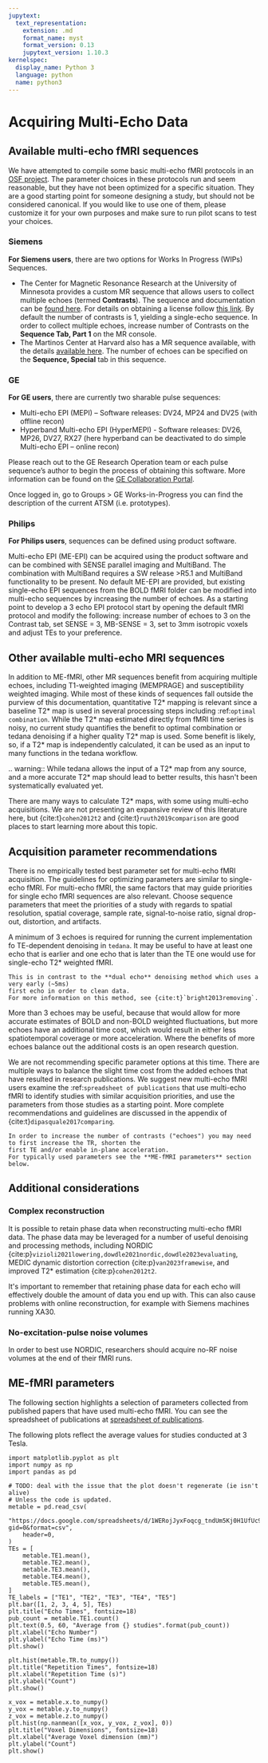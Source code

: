 ```yaml
---
jupytext:
  text_representation:
    extension: .md
    format_name: myst
    format_version: 0.13
    jupytext_version: 1.10.3
kernelspec:
  display_name: Python 3
  language: python
  name: python3
---
```


# Acquiring Multi-Echo Data

## Available multi-echo fMRI sequences

We have attempted to compile some basic multi-echo fMRI protocols in an [OSF project](https://osf.io/ebkrp/).
The parameter choices in these protocols run and seem reasonable,
but they have not been optimized for a specific situation.
They are a good starting point for someone designing a study,
but should not be considered canonical.
If you would like to use one of them, please customize it for your own purposes
and make sure to run pilot scans to test your choices.

### Siemens

**For Siemens users**, there are two options for Works In Progress (WIPs) Sequences.

- The Center for Magnetic Resonance Research at the University of Minnesota
  provides a custom MR sequence that allows users to collect multiple echoes
  (termed **Contrasts**).
  The sequence and documentation can be [found here](https://www.cmrr.umn.edu/multiband/).
  For details on obtaining a license follow
  [this link](http://license.umn.edu/technologies/cmrr_center-for-magnetic-resonance-research-software-for-siemens-mri-scanners).
  By default the number of contrasts is 1, yielding a single-echo sequence.
  In order to collect multiple echoes,
  increase number of Contrasts on the **Sequence Tab, Part 1** on the MR console.
- The Martinos Center at Harvard also has a MR sequence available, with the details
  [available here](https://www.nmr.mgh.harvard.edu/software/c2p/sms).
  The number of echoes can be specified on the **Sequence, Special** tab in this sequence.

### GE

**For GE users**, there are currently two sharable pulse sequences:

- Multi-echo EPI (MEPI) – Software releases: DV24, MP24 and DV25 (with offline recon)
- Hyperband Multi-echo EPI (HyperMEPI) - Software releases: DV26, MP26, DV27, RX27
  (here hyperband can be deactivated to do simple Multi-echo EPI – online recon)

Please reach out to the GE Research Operation team or each pulse sequence’s
author to begin the process of obtaining this software.
More information can be found on the [GE Collaboration Portal](https://collaborate.mr.gehealthcare.com).

Once logged in, go to Groups > GE Works-in-Progress you can find the description
of the current ATSM (i.e. prototypes).

### Philips

**For Philips users**, sequences can be defined using product software.

Multi-echo EPI (ME-EPI) can be acquired using the product software and can be combined with
SENSE parallel imaging and MultiBand.
The combination with MultiBand requires a SW release >R5.1 and MultiBand functionality to be present.
No default ME-EPI are provided, but existing single-echo EPI sequences from the BOLD fMRI folder can be
modified into multi-echo sequences by increasing the number of echoes.
As a starting point to develop a 3 echo EPI protocol start by opening the default fMRI protocol and
modify the following: increase number of echoes to 3 on the Contrast tab, set SENSE = 3, MB-SENSE = 3,
set to 3mm isotropic voxels and adjust TEs to your preference.

## Other available multi-echo MRI sequences

In addition to ME-fMRI, other MR sequences benefit from acquiring multiple
echoes, including T1-weighted imaging (MEMPRAGE) and susceptibility weighted imaging.
While most of these kinds of sequences fall outside the purview of this documentation,
quantitative T2* mapping is relevant since a baseline T2* map is used in several
processing steps including :ref:`optimal combination`.
While the T2* map estimated directly from fMRI time series is noisy, no current
study quantifies the benefit to optimal combination or tedana denoising if a
higher quality T2* map is used.
Some benefit is likely, so, if a T2* map is independently calculated, it can be
used as an input to many functions in the tedana workflow.

.. warning::
    While tedana allows the input of a T2* map from any source, and a more
    accurate T2* map should lead to better results, this hasn't been
    systematically evaluated yet.

There are many ways to calculate T2* maps, with some using multi-echo acquisitions.
We are not presenting an expansive review of this literature here,
but {cite:t}`cohen2012t2` and {cite:t}`ruuth2019comparison` are good places to start
learning more about this topic.

## Acquisition parameter recommendations

There is no empirically tested best parameter set for multi-echo fMRI acquisition.
The guidelines for optimizing parameters are similar to single-echo fMRI.
For multi-echo fMRI, the same factors that may guide priorities for single echo
fMRI sequences are also relevant.
Choose sequence parameters that meet the priorities of a study with regards to spatial resolution,
spatial coverage, sample rate, signal-to-noise ratio, signal drop-out, distortion, and artifacts.

A minimum of 3 echoes is required for running the current implementation fo TE-dependent denoising in
``tedana``.
It may be useful to have at least one echo that is earlier and one echo that is later than the
TE one would use for single-echo T2* weighted fMRI.

```{note}
This is in contrast to the **dual echo** denoising method which uses a very early (~5ms)
first echo in order to clean data.
For more information on this method, see {cite:t}`bright2013removing`.
```

More than 3 echoes may be useful, because that would allow for more accurate
estimates of BOLD and non-BOLD weighted fluctuations, but more echoes have an
additional time cost, which would result in either less spatiotemporal coverage
or more acceleration.
Where the benefits of more echoes balance out the additional costs is an open research question.

We are not recommending specific parameter options at this time.
There are multiple ways to balance the slight time cost from the added echoes that have
resulted in research publications.
We suggest new multi-echo fMRI users examine the :ref:`spreadsheet of publications` that use
multi-echo fMRI to identify studies with similar acquisition priorities,
and use the parameters from those studies as a starting point.
More complete recommendations and guidelines are discussed in the
appendix of {cite:t}`dipasquale2017comparing`.

```{note}
In order to increase the number of contrasts ("echoes") you may need to first increase the TR, shorten the
first TE and/or enable in-plane acceleration.
For typically used parameters see the **ME-fMRI parameters** section below.
```


## Additional considerations


### Complex reconstruction

It is possible to retain phase data when reconstructing multi-echo fMRI data.
The phase data may be leveraged for a number of useful denoising and processing methods,
including NORDIC {cite:p}`vizioli2021lowering,dowdle2021nordic,dowdle2023evaluating`,
MEDIC dynamic distortion correction {cite:p}`van2023framewise`,
and improved T2* estimation {cite:p}`cohen2012t2`.

It's important to remember that retaining phase data for each echo will effectively double the
amount of data you end up with.
This can also cause problems with online reconstruction,
for example with Siemens machines running XA30.


### No-excitation-pulse noise volumes

In order to best use NORDIC,
researchers should acquire no-RF noise volumes at the end of their fMRI runs.


## ME-fMRI parameters

The following section highlights a selection of parameters collected from published papers that have
used multi-echo fMRI.
You can see the spreadsheet of publications at
[spreadsheet of publications](https://docs.google.com/spreadsheets/d/1WERojJyxFoqcg_tndUm5Kj0H1UfUc9Ban0jFGGfPaBk/edit#gid=0).

The following plots reflect the average values for studies conducted at 3 Tesla.

```{code-cell} ipython3
import matplotlib.pyplot as plt
import numpy as np
import pandas as pd

# TODO: deal with the issue that the plot doesn't regenerate (ie isn't alive)
# Unless the code is updated.
metable = pd.read_csv(
    "https://docs.google.com/spreadsheets/d/1WERojJyxFoqcg_tndUm5Kj0H1UfUc9Ban0jFGGfPaBk/export?gid=0&format=csv",
    header=0,
)
TEs = [
    metable.TE1.mean(),
    metable.TE2.mean(),
    metable.TE3.mean(),
    metable.TE4.mean(),
    metable.TE5.mean(),
]
TE_labels = ["TE1", "TE2", "TE3", "TE4", "TE5"]
plt.bar([1, 2, 3, 4, 5], TEs)
plt.title("Echo Times", fontsize=18)
pub_count = metable.TE1.count()
plt.text(0.5, 60, "Average from {} studies".format(pub_count))
plt.xlabel("Echo Number")
plt.ylabel("Echo Time (ms)")
plt.show()

plt.hist(metable.TR.to_numpy())
plt.title("Repetition Times", fontsize=18)
plt.xlabel("Repetition Time (s)")
plt.ylabel("Count")
plt.show()

x_vox = metable.x.to_numpy()
y_vox = metable.y.to_numpy()
z_vox = metable.z.to_numpy()
plt.hist(np.nanmean([x_vox, y_vox, z_vox], 0))
plt.title("Voxel Dimensions", fontsize=18)
plt.xlabel("Average Voxel dimension (mm)")
plt.ylabel("Count")
plt.show()
```
